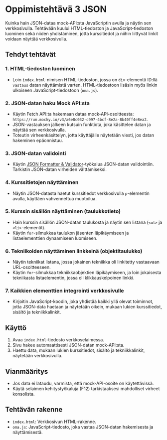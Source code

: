 # Oppimistehtävä 3 JSON

Kuinka hain JSON-dataa mock-API:sta JavaScriptin avulla ja näytin sen verkkosivulla. Tehtävään kuului HTML-tiedoston ja JavaScript-tiedoston luominen sekä niiden yhdistäminen, jotta kurssitiedot ja niihin liittyvät linkit voidaan näyttää verkkosivulla.

## Tehdyt tehtävät

### 1. HTML-tiedoston luominen
- Loin `index.html`-nimisen HTML-tiedoston, jossa on `div`-elementti ID:llä `vastaus` datan näyttämistä varten. HTML-tiedostoon lisäsin myös linkin ulkoiseen JavaScript-tiedostoon (`oma.js`).

### 2. JSON-datan haku Mock API:sta
  - Käytin Fetch API:ta hakemaan dataa mock-API-osoitteesta: `https://run.mocky.io/v3/a6e8c032-c997-4bcf-8e2a-8b40ff4e8ea2`.
  - JSON-vastauksen jälkeen kutsuin funktiota, joka käsittelee datan ja näyttää sen verkkosivulla.
  - Toteutin virheenkäsittelyn, jotta käyttäjälle näytetään viesti, jos datan hakeminen epäonnistuu.

### 3. JSON-datan validointi
- Käytin [JSON Formatter & Validator](https://jsonformatter.curiousconcept.com/)-työkalua JSON-datan validointiin. Tarkistin JSON-datan virheiden välttämiseksi.

### 4. Kurssitietojen näyttäminen
- Näytin JSON-datasta haetut kurssitiedot verkkosivulla `p`-elementin avulla, käyttäen vahvennettua muotoilua.

### 5. Kurssin sisällön näyttäminen (taulukkotieto)
  - Hain kurssin sisällön JSON-datan taulukosta ja näytin sen listana (`<ul>` ja `<li>`-elementit).
  - Käytin `for`-silmukkaa taulukon jäsenten läpikäymiseen ja listaelementtien dynaamiseen luomiseen.

### 6. Tekniikoiden näyttäminen linkkeinä (objektitaulukko)
  - Näytin tekniikat listana, jossa jokainen tekniikka oli linkitetty vastaavaan URL-osoitteeseen.
  - Käytin `for`-silmukkaa tekniikkaobjektien läpikäymiseen, ja loin jokaisesta tekniikasta listaelementin, jossa oli klikkauskelpoinen linkki.

### 7. Kaikkien elementtien integrointi verkkosivulle
- Kirjoitin JavaScript-koodin, joka yhdistää kaikki yllä olevat toiminnot, jotta JSON-data haetaan ja näytetään oikein, mukaan lukien kurssitiedot, sisältö ja tekniikkalinkit.

## Käyttö
1. Avaa `index.html`-tiedosto verkkoselaimessa.
2. Sivu hakee automaattisesti JSON-datan mock-API:sta.
3. Haettu data, mukaan lukien kurssitiedot, sisältö ja tekniikkalinkit, näytetään verkkosivulla.

## Vianmääritys
- Jos data ei lataudu, varmista, että mock-API-osoite on käytettävissä.
- Käytä selaimen kehitystyökaluja (F12) tarkistaaksesi mahdolliset virheet konsolista.

## Tehtävän rakenne
- `index.html`: Verkkosivun HTML-rakenne.
- `oma.js`: JavaScript-tiedosto, joka vastaa JSON-datan hakemisesta ja näyttämisestä.
